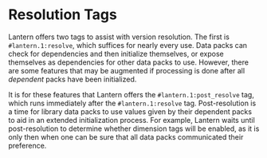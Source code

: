 # Resolution Tags

Lantern offers two tags to assist with version resolution. The first is
`#lantern.1:resolve`, which suffices for nearly every use. Data packs can check
for dependencies and then initialize themselves, or expose themselves as
dependencies for other data packs to use. However, there are some features that
may be augmented if processing is done after all *dependent* packs have been
initialized.

It is for these features that Lantern offers the `#lantern.1:post_resolve` tag,
which runs immediately after the `#lantern.1:resolve` tag. Post-resolution is a
time for library data packs to use values given by their dependent packs to aid
in an extended initialization process. For example, Lantern waits until
post-resolution to determine whether dimension tags will be enabled, as it is
only then when one can be sure that all data packs communicated their
preference.
